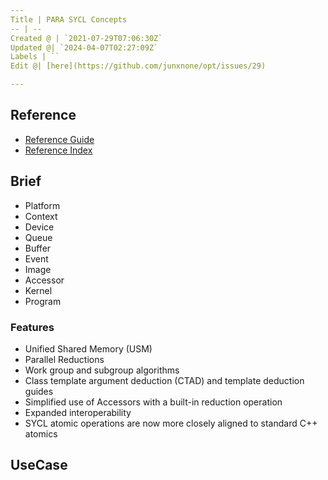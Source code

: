 ```yaml
---
Title | PARA SYCL Concepts
-- | --
Created @ | `2021-07-29T07:06:30Z`
Updated @| `2024-04-07T02:27:09Z`
Labels | ``
Edit @| [here](https://github.com/junxnone/opt/issues/29)

---
```

## Reference
- [Reference Guide](https://www.khronos.org/files/sycl/sycl-121-reference-guide.pdf)
- [Reference Index](https://sycl.readthedocs.io/en/latest/index.html)

## Brief
- Platform
- Context
- Device
- Queue
- Buffer
- Event
- Image
- Accessor
- Kernel
- Program

### Features
- Unified Shared Memory (USM) 
- Parallel Reductions 
- Work group and subgroup algorithms
- Class template argument deduction (CTAD) and template deduction guides
- Simplified use of Accessors with a built-in reduction operation
- Expanded interoperability
- SYCL atomic operations are now more closely aligned to standard C++ atomics 

## UseCase

